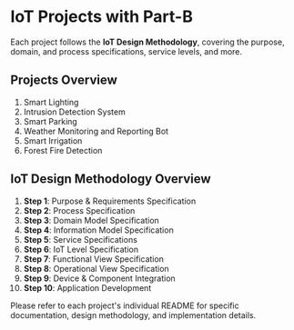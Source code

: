 # IoT Projects with Part-B

Each project follows the **IoT Design Methodology**, covering the purpose, domain, and process specifications, service levels, and more.

## **Projects Overview**
1. Smart Lighting
2. Intrusion Detection System
3. Smart Parking
4. Weather Monitoring and Reporting Bot
5. Smart Irrigation
6. Forest Fire Detection



## **IoT Design Methodology Overview**
1. **Step 1**: Purpose & Requirements Specification
2. **Step 2**: Process Specification
3. **Step 3**: Domain Model Specification
4. **Step 4**: Information Model Specification
5. **Step 5**: Service Specifications
6. **Step 6**: IoT Level Specification
7. **Step 7**: Functional View Specification
8. **Step 8**: Operational View Specification
9. **Step 9**: Device & Component Integration
10. **Step 10**: Application Development

Please refer to each project's individual README for specific documentation, design methodology, and implementation details.
